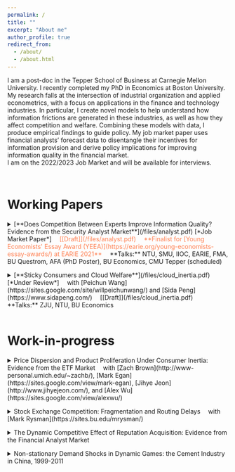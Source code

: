 ```yaml
---
permalink: /
title: ""
excerpt: "About me"
author_profile: true
redirect_from:
  - /about/
  - /about.html
---
```


I am a post-doc in the Tepper School of Business at Carnegie Mellon University. I recently completed my PhD in Economics at Boston University. My research falls at the intersection of industrial organization and applied econometrics, with a focus on applications in the finance and technology industries. In particular, I create novel models to help understand how information frictions are generated in these industries, as well as how they affect competition and welfare. Combining these models with data, I produce empirical findings to guide policy. My job market paper uses financial analysts’ forecast data to disentangle their incentives for information provision and derive policy implications for improving information quality in the financial market.   
I am on the 2022/2023 Job Market and will be available for interviews.

<br>

# Working Papers

<details>
<summary markdown='span'>
[**Does Competition Between Experts Improve Information Quality? Evidence from the Security Analyst Market**](/files/analyst.pdf)  [*Job Market Paper*]           
<span style="color:coral">
&emsp;[[Draft]](/files/analyst.pdf)     
&emsp;**Finalist for [Young Economists' Essay Award (YEEA)](https://earie.org/young-economists-essay-awards/) at EARIE 2021**
</span>    
&emsp;**Talks:** NTU, SMU, IIOC, EARIE, FMA, BU Questrom, AFA (PhD Poster), BU Economics, CMU Tepper (scheduled)         
</summary>

* *Financial analysts are rewarded for being* ***the most accurate****. This leads them to distort their forecasts to differentiate themselves from their peers, but also disciplines their optimism bias. In the current market, the disciplinary effect dominates while both effects are present, so it is optimal to have moderate competition between analysts to both improve aggregate information and contain the distortion.*

<img src="/images/distortion.png" class = "center" width="600" />

<img src="/images/discipline.png" class = "center" width="600" />

</details>

<p></p>

<details>
<summary markdown='span'>
[**Sticky Consumers and Cloud Welfare**](/files/cloud_inertia.pdf)   [*Under Review*]         
&emsp;with [Peichun Wang](https://sites.google.com/site/willpeichunwang/) and [Sida Peng](https://www.sidapeng.com/)      
&emsp;[[Draft]](/files/cloud_inertia.pdf)     
&emsp;**Talks:** ZJU, NTU, BU Economics
</summary>      

* *Cloud computing creates big welfare benefits, particularly for smaller firms, but we find that cloud customers are sticky to old cloud products, thus undermining cloud's benefits. Cloud migration services and introductory discounts, which incentivize firms to try new products, can improve both consumer welfare and provider revenue.*

<img src="/images/rd_cloud_inertia.png" class = "center" width = "600" />

</details>

<br>

# Work-in-progress
<details>
<summary markdown='span'>
Price Dispersion and Product Proliferation Under Consumer Inertia: Evidence from the ETF Market    
&emsp;with [Zach Brown](http://www-personal.umich.edu/~zachb/), [Mark Egan](https://sites.google.com/view/mark-egan), [Jihye Jeon](http://www.jihyejeon.com/), and [Alex Wu](https://sites.google.com/view/alexwu/)     
</summary>
</details>
<p></p>

<details>
<summary markdown='span'>
Stock Exchange Competition: Fragmentation and Routing Delays  
&emsp;with [Mark Rysman](https://sites.bu.edu/mrysman/)
</summary>
</details>
<p></p>

<details>
<summary markdown='span'>
The Dynamic Competitive Effect of Reputation Acquisition: Evidence from the Financial Analyst Market   
</summary>
</details>
<p></p>

<details>
<summary markdown='span'>
Non-stationary Demand Shocks in Dynamic Games: the Cement Industry in China, 1999-2011   
</summary>
</details>
<br/>
